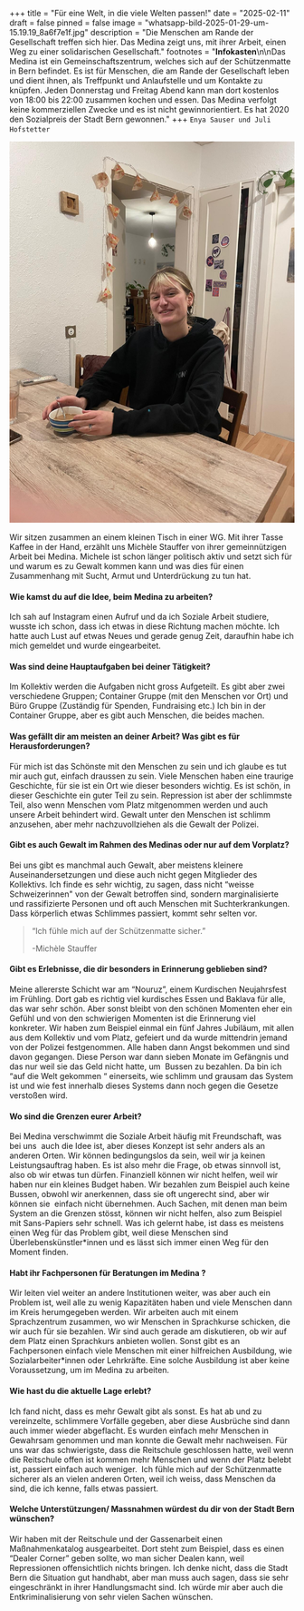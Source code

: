 +++
title = "Für eine Welt, in die viele Welten passen!"
date = "2025-02-11"
draft = false
pinned = false
image = "whatsapp-bild-2025-01-29-um-15.19.19_8a6f7e1f.jpg"
description = "Die Menschen am Rande der Gesellschaft treffen sich hier. Das Medina zeigt uns, mit ihrer Arbeit, einen Weg zu einer solidarischen Gesellschaft."
footnotes = "**Infokasten**\n\nDas Medina ist ein Gemeinschaftszentrum, welches sich auf der Schützenmatte in Bern befindet. Es ist für Menschen, die am Rande der Gesellschaft leben und dient ihnen, als Treffpunkt und Anlaufstelle und um Kontakte zu knüpfen. Jeden Donnerstag und Freitag Abend kann man dort kostenlos von 18:00 bis 22:00 zusammen kochen und essen. Das Medina verfolgt keine kommerziellen Zwecke und es ist nicht gewinnorientiert. Es hat 2020 den Sozialpreis der Stadt Bern gewonnen."
+++
`Enya Sauser und Juli Hofstetter`

![Michèle ist 23 Jahre alt und studiert Soziale Arbeit. Sie sitzt in ihrer WG und erzählt uns von ihrer Arbeit im Medina. ](whatsapp-bild-2025-01-29-um-15.19.19_8a6f7e1f.jpg)

Wir sitzen zusammen an einem kleinen Tisch in einer WG. Mit ihrer Tasse Kaffee in der Hand, erzählt uns Michèle Stauffer von ihrer gemeinnützigen Arbeit bei Medina. Michele ist schon länger politisch aktiv und setzt sich für und warum es zu Gewalt kommen kann und was dies für einen Zusammenhang mit Sucht, Armut und Unterdrückung zu tun hat.

#### **Wie kamst du auf die Idee, beim Medina zu arbeiten?**

Ich sah auf Instagram einen Aufruf und da ich Soziale Arbeit studiere, wusste ich schon, dass ich etwas in diese Richtung machen möchte. Ich hatte auch Lust auf etwas Neues und gerade genug Zeit, daraufhin habe ich mich gemeldet und wurde eingearbeitet. 

#### **Was sind deine Hauptaufgaben bei deiner Tätigkeit?**

Im Kollektiv werden die Aufgaben nicht gross Aufgeteilt. Es gibt aber zwei verschiedene Gruppen; Container Gruppe (mit den Menschen vor Ort) und Büro Gruppe (Zuständig für Spenden, Fundraising etc.) Ich bin in der Container Gruppe, aber es gibt auch Menschen, die beides machen. 

#### **Was gefällt dir am meisten an deiner Arbeit? Was gibt es für  Herausforderungen?**

Für mich ist das Schönste mit den Menschen zu sein und ich glaube es tut mir auch gut, einfach draussen zu sein. Viele Menschen haben eine traurige Geschichte, für sie ist ein Ort wie dieser besonders wichtig. Es ist schön, in dieser Geschichte ein guter Teil zu sein. Repression ist aber der schlimmste Teil, also wenn Menschen vom Platz mitgenommen werden und auch unsere Arbeit behindert wird. Gewalt unter den Menschen ist schlimm anzusehen, aber mehr nachzuvollziehen als die Gewalt der Polizei. 

#### **Gibt es auch Gewalt im Rahmen des Medinas oder nur auf dem Vorplatz?**

Bei uns gibt es manchmal auch Gewalt, aber meistens kleinere Auseinandersetzungen und diese auch nicht gegen Mitglieder des Kollektivs. Ich finde es sehr wichtig, zu sagen, dass nicht “weisse Schweizerinnen" von der Gewalt betroffen sind, sondern marginalisierte und rassifizierte Personen und oft auch Menschen mit Suchterkrankungen. Dass körperlich etwas Schlimmes passiert, kommt sehr selten vor.

> “Ich fühle mich auf der Schützenmatte sicher.”
>
> \-Michèle Stauffer

#### **Gibt es Erlebnisse, die dir besonders in Erinnerung geblieben sind?**

Meine allererste Schicht war am “Nouruz”, einem Kurdischen Neujahrsfest im Frühling. Dort gab es richtig viel kurdisches Essen und Baklava für alle, das war sehr schön. Aber sonst bleibt von den schönen Momenten eher ein Gefühl und von den schwierigen Momenten ist die Erinnerung viel konkreter. Wir haben zum Beispiel einmal ein fünf Jahres Jubiläum, mit allen aus dem Kollektiv und vom Platz, gefeiert und da wurde mittendrin jemand von der Polizei festgenommen. Alle haben dann Angst bekommen und sind davon gegangen. Diese Person war dann sieben Monate im Gefängnis und das nur weil sie das Geld nicht hatte, um  Bussen zu bezahlen. Da bin ich “auf die Welt gekommen “ einerseits, wie schlimm und grausam das System ist und wie fest innerhalb dieses Systems dann noch gegen die Gesetze verstoßen wird. 

#### **Wo sind die Grenzen eurer Arbeit?**

Bei Medina verschwimmt die Soziale Arbeit häufig mit Freundschaft, was bei uns  auch die Idee ist, aber dieses Konzept ist sehr anders als an anderen Orten. Wir können bedingungslos da sein, weil wir ja keinen Leistungsauftrag haben. Es ist also mehr die Frage, ob etwas sinnvoll ist, also ob wir etwas tun dürfen. Finanziell können wir nicht helfen, weil wir haben nur ein kleines Budget haben. Wir bezahlen zum Beispiel auch keine Bussen, obwohl wir anerkennen, dass sie oft ungerecht sind, aber wir können sie  einfach nicht übernehmen. Auch Sachen, mit denen man beim System an die Grenzen stösst, können wir nicht helfen, also zum Beispiel mit Sans-Papiers sehr schnell. Was ich gelernt habe, ist dass es meistens einen Weg für das Problem gibt, weil diese Menschen sind Überlebenskünstler*innen und es lässt sich immer einen Weg für den Moment finden.

#### **Habt ihr Fachpersonen für Beratungen im Medina ?**

Wir leiten viel weiter an andere Institutionen weiter, was aber auch ein Problem ist, weil alle zu wenig Kapazitäten haben und viele Menschen dann im Kreis herumgegeben werden. Wir arbeiten auch mit einem Sprachzentrum zusammen, wo wir Menschen in Sprachkurse schicken, die wir auch für sie bezahlen. Wir sind auch gerade am diskutieren, ob wir auf dem Platz einen Sprachkurs anbieten wollen. Sonst gibt es an Fachpersonen einfach viele Menschen mit einer hilfreichen Ausbildung, wie Sozialarbeiter*innen oder Lehrkräfte. Eine solche Ausbildung ist aber keine Voraussetzung, um im Medina zu arbeiten.

#### **Wie hast du die aktuelle Lage erlebt?**

Ich fand nicht, dass es mehr Gewalt gibt als sonst. Es hat ab und zu vereinzelte, schlimmere Vorfälle gegeben, aber diese Ausbrüche sind dann auch immer wieder abgeflacht. Es wurden einfach mehr Menschen in Gewahrsam genommen und man konnte die Gewalt mehr nachweisen. Für uns war das schwierigste, dass die Reitschule geschlossen hatte, weil wenn die Reitschule offen ist kommen mehr Menschen und wenn der Platz belebt ist, passiert einfach auch weniger.  Ich fühle mich auf der Schützenmatte sicherer als an vielen anderen Orten, weil ich weiss, dass Menschen da sind, die ich kenne, falls etwas passiert.

#### **Welche Unterstützungen/ Massnahmen würdest du dir von der Stadt Bern wünschen?**

Wir haben mit der Reitschule und der Gassenarbeit einen Maßnahmenkatalog ausgearbeitet. Dort steht zum Beispiel, dass es einen “Dealer Corner” geben sollte, wo man sicher Dealen kann, weil Repressionen offensichtlich nichts bringen. Ich denke nicht, dass die Stadt Bern die Situation gut handhabt, aber man muss auch sagen, dass sie sehr eingeschränkt in ihrer Handlungsmacht sind. Ich würde mir aber auch die Entkriminalisierung von sehr vielen Sachen wünschen.